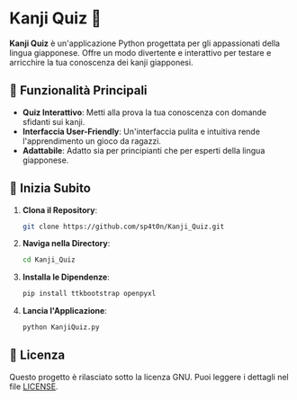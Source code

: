 # Kanji Quiz 🎌

**Kanji Quiz** è un'applicazione Python progettata per gli appassionati della lingua giapponese. Offre un modo divertente e interattivo per testare e arricchire la tua conoscenza dei kanji giapponesi.

## 🌟 Funzionalità Principali

- **Quiz Interattivo**: Metti alla prova la tua conoscenza con domande sfidanti sui kanji.
- **Interfaccia User-Friendly**: Un'interfaccia pulita e intuitiva rende l'apprendimento un gioco da ragazzi.
- **Adattabile**: Adatto sia per principianti che per esperti della lingua giapponese.

## 🚀 Inizia Subito

1. **Clona il Repository**:
   ```bash
   git clone https://github.com/sp4t0n/Kanji_Quiz.git

2. **Naviga nella Directory**:
   ```bash
   cd Kanji_Quiz
3. **Installa le Dipendenze**:
   ```bash
   pip install ttkbootstrap openpyxl
5. **Lancia l'Applicazione**:
   ```bash
   python KanjiQuiz.py
## 📜 Licenza

Questo progetto è rilasciato sotto la licenza GNU. Puoi leggere i dettagli nel file [LICENSE](https://github.com/sp4t0n/Kanji_Quiz/blob/main/LICENSE).
